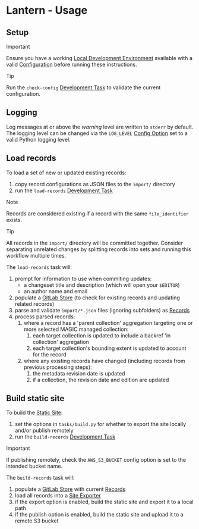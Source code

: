 # Lantern - Usage

## Setup

> [!IMPORTANT]
> Ensure you have a working [Local Development Environment](/docs/dev.md#local-development-environment) available with
> a valid [Configuration](/docs/config.md#config-options) before running these instructions.

> [!TIP]
> Run the `check-config` [Development Task](/docs/dev.md#development-tasks) to validate the current configuration.

## Logging

Log messages at or above the *warning* level are written to `stderr` by default. The logging level can be changed via
the `LOG_LEVEL` [Config Option](/docs/config.md#config-options) set to a valid Python logging level.

## Load records

To load a set of new or updated existing records:

1. copy record configurations as JSON files to the `import/` directory
1. run the `load-records` [Development Task](/docs/dev.md#development-tasks)

> [!NOTE]
> Records are considered existing if a record with the same `file_identifier` exists.

> [!TIP]
> All records in the `import/` directory will be committed together. Consider separating unrelated changes by splitting
> records into sets and running this workflow multiple times.

The `load-records` task will:

1. prompt for information to use when commiting updates:
    - a changeset title and description (which will open your `$EDITOR`)
    - an author name and email
1. populate a [GitLab Store](/docs/stores.md#gitlab-store) (to check for existing records and updating related records)
1. parse and validate `import/*.json` files (ignoring subfolders) as [Records](/docs/data-model.md#records)
1. process parsed records:
   1. where a record has a 'parent collection' aggregation targeting one or more selected MAGIC managed collection:
      1. each target collection is updated to include a backref 'in collection' aggregation
      1. each target collection's bounding extent is updated to account for the record
   1. where any existing records have changed (including records from previous processing steps):
      1. the metadata revision date is updated
      1. if a collection, the revision date and edition are updated

## Build static site

To build the [Static Site](/docs/site.md):

1. set the options in `tasks/build.py` for whether to export the site locally and/or publish remotely
1. run the `build-records` [Development Task](/docs/dev.md#development-tasks)

> [!IMPORTANT]
> If publishing remotely, check the `AWS_S3_BUCKET` config option is set to the intended bucket name.

The `build-records` task will:

1. populate a [GitLab Store](/docs/stores.md#gitlab-store) with current [Records](/docs/data-model.md#records)
1. load all records into a [Site Exporter](/docs/exporters.md#site-exporter)
1. if the export option is enabled, build the static site and export it to a local path
1. if the publish option is enabled, build the static site and upload it to a remote S3 bucket

